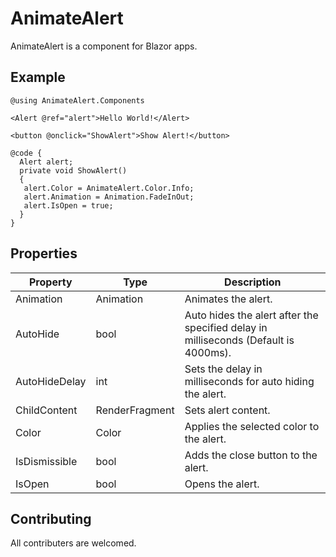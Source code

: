 # AnimateAlert

AnimateAlert is a component for Blazor apps.

## Example

```
@using AnimateAlert.Components

<Alert @ref="alert">Hello World!</Alert>

<button @onclick="ShowAlert">Show Alert!</button>

@code {
  Alert alert;
  private void ShowAlert()
  {
   alert.Color = AnimateAlert.Color.Info;
   alert.Animation = Animation.FadeInOut;
   alert.IsOpen = true;
  }
}
```
## Properties

| Property  | Type | Description |
| ------------- | ------------- | ------------- |
| Animation  | Animation  | Animates the alert. |
| AutoHide  | bool  | Auto hides the alert after the specified delay in milliseconds  (Default is 4000ms). |
| AutoHideDelay  | int  | Sets the delay in milliseconds for auto hiding the alert. |
| ChildContent  | RenderFragment  | Sets alert content. |
| Color  | Color  | Applies the selected color to the alert. |
| IsDismissible  | bool  | Adds the close button to the alert. |
| IsOpen  | bool  | Opens the alert. |

## Contributing
All contributers are welcomed.

